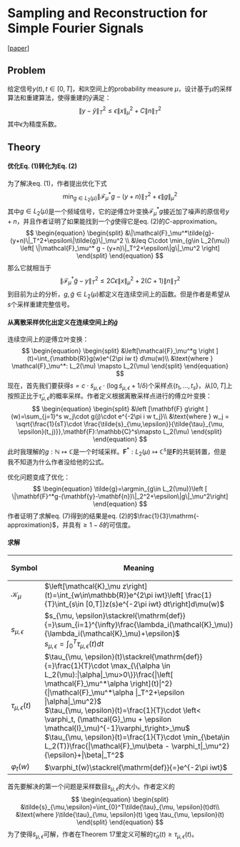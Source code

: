 # Sampling and Reconstruction for Simple Fourier Signals
[[paper](https://dl.acm.org/doi/abs/10.1145/3313276.3316363?casa_token=yuCtUJeo_t8AAAAA:MKfhpMxo7Uw4CaVM4og90vb84Mh0BN6ktkDZ1OyEtpzqRjMTFW29U_q5vbSKKMARYVtNUCjocRw)]

## Problem

给定信号$y(t), t\in [0, T]$，和$\mathbb{R}$空间上的probability measure $\mu$，设计基于$\mu$的采样算法和重建算法，使得重建的$\tilde{y}$满足：
$$
\begin{equation}
    \|y-\tilde{y}\|_T^2 \leq \epsilon \|x\|_\mu^2+C\|n\|_T^2
\end{equation}
$$
其中$\epsilon$为精度系数。

## Theory

#### 优化Eq. (1)转化为Eq. (2)
为了解决eq. (1)，作者提出优化下式
$$
\begin{equation}
    \min_{g\in L_2(\mu)}\|\mathcal{F}_\mu^*g-(y+n)\|_T^2 + \epsilon \|g\|_\mu^2
\end{equation}
$$
其中$g\in L_2(\mu)$是一个频域信号，它的逆傅立叶变换$\mathcal{F}_\mu^*g$接近加了噪声的原信号$y+n$，并且作者证明了如果能找到一个$\tilde{g}$使得它是eq. (2)的$C\text{-approximation}$。
$$
\begin{equation}
    \begin{split}
        &\|\mathcal{F}_\mu^*\tilde{g}-(y+n)\|_T^2+\epsilon\|\tilde{g}\|_\mu^2 \\
        &\leq C\cdot \min_{g\in L_2(\mu)} \left[ \|\mathcal{F}_\mu^* g - (y+n)\|_T^2+\epsilon\|g\|_\mu^2 \right]
    \end{split}
\end{equation}
$$
那么它就相当于
$$
\begin{equation}
    \|\mathcal{F}_\mu^*\tilde{g}-y\|_T^2\leq 2C\epsilon \|x\|_\mu^2 + 2(C+1)\|n\|_T^2
\end{equation}
$$
到目前为止的分析，$g,\tilde{g}\in L_2(\mu)$都定义在连续空间上的函数。但是作者是希望从$s$个采样重建完整信号。

#### 从离散采样优化出定义在连续空间上的$\tilde{g}$

连续空间上的逆傅立叶变换：
$$
\begin{equation}
    \begin{split}
        &\left[\mathcal{F}_\mu^*g \right ](t)=\int_{\mathbb{R}}g(w)e^{2\pi iw t} d\mu(w)\\
        &\text{where } \mathcal{F}_\mu^*: L_2(\mu) \mapsto L_2(\mu)
    \end{split}
\end{equation}
$$
现在，首先我们要获得$s=c\cdot \tilde{s}_{\mu,\epsilon}\cdot(\log{\tilde{s}_{\mu, \epsilon}+1/\delta})$个采样点$\{t_1, ..., t_s\}$，从$[0,T]$上按照正比于$\tilde{\tau}_{\mu,\epsilon}$的概率采样。作者定义根据离散采样点进行的傅立叶变换：
$$
\begin{equation}
    \begin{split}
        &\left [\mathbf{F} g\right ](w)=\sum_{j=1}^s w_j\cdot g(j)\cdot e^{-2\pi i w t_j}\\
        &\text{where } w_j = \sqrt{\frac{1}{sT}\cdot \frac{\tilde{s}_{\mu,\epsilon}}{\tilde{\tau}_{\mu, \epsilon}(t_j)}},\mathbf{F}:\mathbb{C}^s\mapsto L_2(\mu)
    \end{split}
\end{equation}
$$
此时我理解的$g: \mathbb{N}\mapsto\mathbb{C}$是一个时域采样。$\mathbf{F}^*:L_2(\mu)\mapsto \mathbb{C}^s$是$\mathbf{F}$的共轭转置，但是我不知道为什么作者没给他的公式。

优化问题变成了优化：
$$
\begin{equation}
    \tilde{g}=\argmin_{g\in L_2(\mu)}\left [ \|\mathbf{F}^*g-(\mathbf{y}-\mathbf{n})\|_2^2+\epsilon\|g\|_\mu^2\right]
\end{equation}
$$
作者证明了求解eq. (7)得到的结果是eq. (2)的$\frac{1}{3}\mathrm{-approximation}$，并具有$\geq 1-\delta$的可信度。

#### 求解
|Symbol|Meaning|是否能在实际中算出来|
|---|---|---|
|$\mathcal{K}_\mu$|$\left[\mathcal{K}_\mu z\right](t)=\int_{w\in\mathbb{R}}e^{2\pi iwt}\left[ \frac{1}{T}\int_{s\in [0,T]}z(s)e^{-2\pi iwt} dt\right]d\mu(w)$||
|$s_{\mu, \epsilon}$| $s_{\mu, \epsilon}\stackrel{\mathrm{def}}{=}\sum_{i=1}^{\infty}\frac{\lambda_i(\mathcal{K}_\mu)}{\lambda_i(\mathcal{K}_\mu)+\epsilon}$<br>$s_{\mu, \epsilon}=\int_0^T\tau_{\mu, \epsilon}(t)dt$|不可以|
|$\tau_{\mu, \epsilon}(t)$|$\tau_{\mu, \epsilon}(t)\stackrel{\mathrm{def}}{=}\frac{1}{T}\cdot \max_{\{\alpha \in L_2(\mu):\|\alpha\|_\mu>0\}}\frac{\|\left[ \mathcal{F}_\mu^*\alpha \right](t)\|^2}{\|\mathcal{F}_\mu^*\alpha \|_T^2+\epsilon \|\alpha\|_\mu^2}$<br> $\tau_{\mu, \epsilon}(t)=\frac{1}{T}\cdot \left< \varphi_t, (\mathcal{G}_\mu + \epsilon \mathcal{I}_\mu)^{-1}\varphi_t\right>_\mu$<br>$\tau_{\mu, \epsilon}(t)=\frac{1}{T}\cdot \min_{\beta\in L_2(T)}\frac{\|\mathcal{F}_\mu\beta - \varphi_t\|_\mu^2}{\epsilon}+\|\beta\|_T^2$|不可以，因为这是$t$在所有$\mu$中的upperbound|
|$\varphi_t(w)$|$\varphi_t(w)\stackrel{\mathrm{def}}{=}e^{-2\pi iwt}$||

首先要解决的第一个问题是采样数目$s_{\mu, \epsilon}$的大小。作者定义的
$$
\begin{equation}
    \begin{split}
        &\tilde{s}_{\mu,\epsilon}=\int_{0}^T\tilde{\tau}_{\mu, \epsilon}(t)dt\\
        &\text{where }\tilde{\tau}_{\mu, \epsilon}(t) \geq \tau_{\mu, \epsilon}(t)
    \end{split}
\end{equation}
$$
为了使得$\tilde{s}_{\mu,\epsilon}$可解，作者在Theorem 17里定义可解的$\tilde{\tau}_\alpha(t)\geq \tau_{\mu, \epsilon}(t)$。


<!-- ## Algorithm

采样
- Sample $s=c\cdot \tilde{s}_{\mu, \epsilon} \cdot (\log{\tilde{s}_{\mu, \epsilon} + \frac{1}{\delta}})$个样本
  - 其中$\tilde{s}_{\mu, \epsilon}=\int_0^T \tilde{\tau}_{\mu, \epsilon}$
-  -->